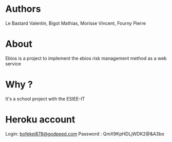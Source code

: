 # Authors

Le Bastard Valentin, Bigot Mathias, Morisse Vincent, Fourny Pierre

# About

Ebios is a project to implement the ebios risk management method as a web service

# Why ?

It's a school project with the ESIEE-IT

# Heroku account

Login: bofekej878@godpeed.com
Password : QmX9KpHDLjWDK2@&A3bo
